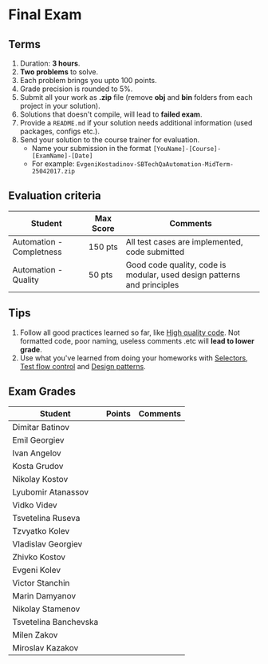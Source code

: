 # Final Exam

## Terms
1. Duration: **3 hours**.
1. **Two problems** to solve.
1. Each problem brings you upto 100 points.
1. Grade precision is rounded to 5%.
1. Submit all your work as **.zip** file (remove **obj** and **bin** folders from each project in your solution).
1. Solutions that doesn't compile, will lead to **failed exam**.
1. Provide a `README.md` if your solution needs additional information (used packages, configs etc.).
1. Send your solution to the course trainer for evaluation.
    * Name your submission in the format `[YouName]-[Course]-[ExamName]-[Date]` 
    * For example: `EvgeniKostadinov-SBTechQaAutomation-MidTerm-25042017.zip`

## Evaluation criteria
| Student                  | Max Score |  Comments                                                                           |
| ------------------------ | --------- | ------------------------------------------------------------------------------------| 
| Automation - Completness | 150 pts    | All test cases are implemented, code submitted                                     | 
| Automation - Quality     | 50 pts    | Good code quality, code is modular, used design patterns and principles             |

## Tips
1. Follow all good practices learned so far, like [High quality code](https://github.com/ekostadinov/edojoit-autot-csharp-sbt/tree/master/Track-I/09.High-quality-code). Not formatted code, poor naming, useless comments .etc will **lead to lower grade**.
1. Use what you've learned from doing your homeworks with [Selectors](https://github.com/ekostadinov/edojoit-autot-csharp-sbt/tree/master/Track-II/02.DocumentObjectModel.Locators-basics), [Test flow control](https://github.com/ekostadinov/edojoit-autot-csharp-sbt/tree/master/Track-II/04.Test-flow-control-Waits) and [Design patterns](https://github.com/ekostadinov/edojoit-autot-csharp-sbt/tree/master/Track-II/05.Design-principles-and-patterns).


## Exam Grades
| Student             | Points |  Comments                                                                              |
| ------------------- | ------ | -------------------------------------------------------------------------------------- | 
| Dimitar Batinov     |     |                                                                                        |
| Emil Georgiev       |     |                      |
| Ivan Angelov        |     |                                                     |
| Kosta Grudov        |     |                      |
| Nikolay Kostov      |      |                                                                    |
| Lyubomir Atanassov  |     |                      |
| Vidko Videv         |     |                                                                                        |
| Tsvetelina Ruseva   |     | |
| Tzvyatko Kolev      |     |                                                                                        |
| Vladislav Georgiev  |     |                                                                                        |
| Zhivko Kostov       |     |                                                                                        |
| Evgeni Kolev        |     |                     |
| Victor Stanchin     |     |                                                                                        |
| Marin Damyanov      |    |                                                          |
| Nikolay Stamenov    |     |  |
| Tsvetelina Banchevska |   |                                                                                        |
| Milen Zakov           |   |                                                           |
| Miroslav Kazakov      |    |         |
